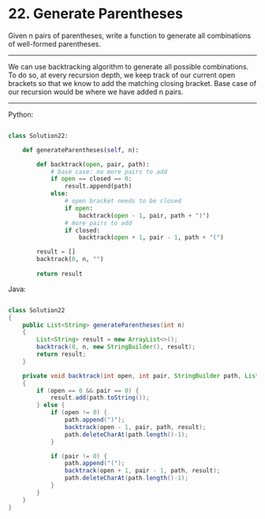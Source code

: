 # 22. Generate Parentheses

Given n pairs of parentheses, write a function to generate all combinations of
well-formed parentheses.

---

We can use backtracking algorithm to generate all possible combinations. To do
so, at every recursion depth, we keep track of our current open brackets so
that we know to add the matching closing bracket. Base case of our recursion
would be where we have added n pairs.

---

Python:

```python

class Solution22:

    def generateParentheses(self, n):

        def backtrack(open, pair, path):
            # base case: no more pairs to add 
            if open == closed == 0:
                result.append(path)
            else:
                # open bracket needs to be closed
                if open:
                    backtrack(open - 1, pair, path + ")")
                # more pairs to add
                if closed:
                    backtrack(open + 1, pair - 1, path + "(")

        result = []
        backtrack(0, n, "")
        
        return result
```

Java:

```java

class Solution22
{
    public List<String> generateParentheses(int n)
    {
        List<String> result = new ArrayList<>();
        backtrack(0, n, new StringBuilder(), result);
        return result;
    }

    private void backtrack(int open, int pair, StringBuilder path, List<String> result)
    {
        if (open == 0 && pair == 0) {
            result.add(path.toString());
        } else {
            if (open != 0) {
                path.append(")");
                backtrack(open - 1, pair, path, result);
                path.deleteCharAt(path.length()-1);
            }

            if (pair != 0) {
                path.append("(");
                backtrack(open + 1, pair - 1, path, result);
                path.deleteCharAt(path.length()-1);
            }
        }
    }
}

```
